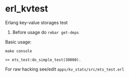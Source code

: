 erl_kvtest
==========

Erlang key-value storages test

1. Before usage do `rebar get-deps`

Basic usage:

```
make console

>> ets_test:do_simple_test(30000).
```

For raw hacking see/edit `apps/kv_stats/src/ets_test.erl`

